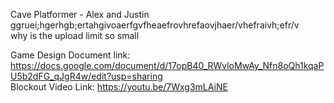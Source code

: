 Cave Platformer - Alex and Justin <br />
ggruei;hgerhgb;ertahgivoaerfgvfheaefrovhrefaovjhaer/vhefraivh;efr/v <br />
why is the upload limit so small <br />

Game Design Document link: https://docs.google.com/document/d/17opB40_RWvloMwAy_Nfn8oQh1kqaPU5b2dFG_qJgR4w/edit?usp=sharing <br />
Blockout Video Link: https://youtu.be/7Wxg3mLAiNE
